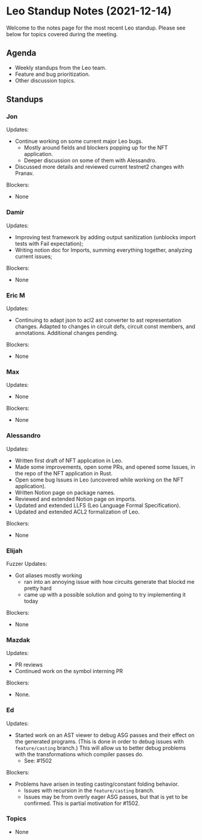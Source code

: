 # Leo Standup Notes (2021-12-14)

Welcome to the notes page for the most recent Leo standup. Please see below for topics covered during the meeting.

## Agenda

* Weekly standups from the Leo team.
* Feature and bug prioritization.
* Other discussion topics.

## Standups

### Jon

Updates:

* Continue working on some current major Leo bugs.
  * Mostly around fields and blockers popping up for the NFT application.
  * Deeper discussion on some of them with Alessandro.
* Discussed more details and reviewed current testnet2 changes with Pranav.

Blockers:

* None

### Damir

Updates:

* Improving test framework by adding output sanitization (unblocks import tests with Fail expectation);
* Writing notion doc for Imports, summing everything together, analyzing current issues;

Blockers:

* None

### Eric M

Updates:

* Continuing to adapt json to acl2 ast converter to ast representation changes.  Adapted to changes in circuit defs, circuit const members, and annotations.  Additional changes pending.

Blockers:

* None

### Max

Updates:

* None

Blockers:

* None

### Alessandro

Updates:

* Written first draft of NFT application in Leo.
* Made some improvements, open some PRs, and opened some Issues, in the repo of the NFT application in Rust.
* Open some bug Issues in Leo (uncovered while working on the NFT application).
* Written Notion page on package names.
* Reviewed and extended Notion page on imports.
* Updated and extended LLFS (Leo Language Formal Specification).
* Updated and extended ACL2 formalization of Leo.

Blockers:

* None

### Elijah

Fuzzer Updates:

* Got aliases mostly working
    * ran into an annoying issue with how circuits generate that blockd me pretty hard
    * came up with a possible solution and going to try implementing it today

Blockers:

* None

### Mazdak

Updates:

* PR reviews
* Continued work on the symbol interning PR

Blockers:

* None.

### Ed

Updates:

* Started work on an AST viewer to debug ASG passes and their effect on the
  generated programs. (This is done in order to debug issues with
  `feature/casting` branch.) This will allow us to better debug problems with
  the transformations which compiler passes do. 
  - See: #1502

Blockers:

* Problems have arisen in testing casting/constant folding behavior. 
  - Issues with recursion in the `feature/casting` branch.
  - Issues may be from overly eager ASG passes, but that is yet to be confirmed.
    This is partial motivation for #1502.

### Topics

* None
